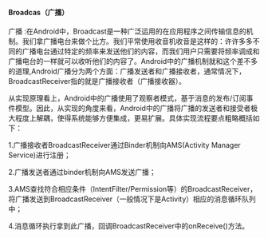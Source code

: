 #### Broadcas（广播）

广播 :在Android中，Broadcast是一种广泛运用的在应用程序之间传输信息的机制。我们拿广播电台来做个比方。我们平常使用收音机收音是这样的：许许多多不同的广播电台通过特定的频率来发送他们的内容，而我们用户只需要将频率调成和广播电台的一样就可以收听他们的内容了。Android中的广播机制就和这个差不多的道理,Android广播分为两个方面：广播发送者和广播接收者，通常情况下，BroadcastReceiver指的就是广播接收者（广播接收器）。

 

从实现原理看上，Android中的广播使用了观察者模式，基于消息的发布/订阅事件模型。因此，从实现的角度来看，Android中的广播将广播的发送者和接受者极大程度上解耦，使得系统能够方便集成，更易扩展。具体实现流程要点粗略概括如下：

1.广播接收者BroadcastReceiver通过Binder机制向AMS(Activity Manager Service)进行注册；

2.广播发送者通过binder机制向AMS发送广播；

3.AMS查找符合相应条件（IntentFilter/Permission等）的BroadcastReceiver，将广播发送到BroadcastReceiver（一般情况下是Activity）相应的消息循环队列中；

4.消息循环执行拿到此广播，回调BroadcastReceiver中的onReceive()方法。
